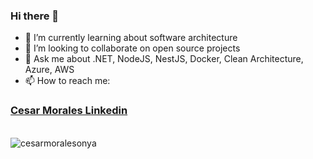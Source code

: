 ### Hi there 👋
- 🌱 I’m currently learning about software architecture
- 👯 I’m looking to collaborate on open source projects
- 💬 Ask me about .NET, NodeJS, NestJS, Docker, Clean Architecture, Azure, AWS 
- 📫 How to reach me:

<div>
    <div class="profile-badge__content">
        <h3 class="profile-badge__content-profile-name" itemprop="name">
            <a class="profile-badge__content-profile-name-link profile-badge__content-profile-name-link--dark"
                href="https://www.linkedin.com/in/cesarmoralesonya?trk=public-profile-badge-profile-badge-profile-name"
                data-tracking-control-name="public-profile-badge-profile-badge-profile-name"
                data-tracking-will-navigate="">
                Cesar Morales Linkedin
            </a>
        </h3>
    </div>
</div>
<br />
<div>
  <img align="center" src="https://github-readme-stats.vercel.app/api/top-langs/?username=cesarmoralesonya&layout=donut&hide=html,css,javascript,ruby&theme=react&langs_count=8" alt="cesarmoralesonya" />
<div/>
<br />
<!--
**cesarmoralesonya/cesarmoralesonya** is a ✨ _special_ ✨ repository because its `README.md` (this file) appears on your GitHub profile.

Here are some ideas to get you started:

- 🔭 I’m currently working on ...
- 🌱 I’m currently learning ...
- 👯 I’m looking to collaborate on ...
- 🤔 I’m looking for help with ...
- 💬 Ask me about ...
- 📫 How to reach me: ...
- 😄 Pronouns: ...
- ⚡ Fun fact: ...
-->
